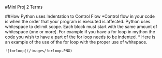 #Mini Proj 2 Terms


##How Python uses Indentation to Control Flow
  *Control flow in your code is when the order that your program is executed is affected. Python uses whitespace to delimit scope. Each block must start with the same amount of whitespace (one or more). For example if you have a for loop in mython the code you wish to have a part of the for loop needs to be indented. 
    * Here is an example of the use of the for loop with the proper use of whitepace.

  	![forloop](/images/forloop.PNG)

